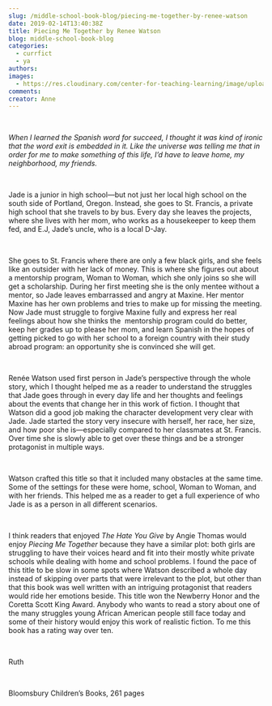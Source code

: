 ```yaml
---
slug: /middle-school-book-blog/piecing-me-together-by-renee-watson
date: 2019-02-14T13:40:38Z
title: Piecing Me Together by Renee Watson
blog: middle-school-book-blog
categories:
  - currfict
  - ya
authors:
images:
  - https://res.cloudinary.com/center-for-teaching-learning/image/upload/v1659658834/Piecing-Me.jpg.jpg
comments:
creator: Anne
---
```


<div class="wp-block-image"><figure class="alignleft is-resized"/></div>
<!-- /wp:image --><br /><!-- wp:paragraph -->
<p><em>When
I learned the Spanish word for succeed, I thought it was kind of ironic that
the word exit is embedded in it. Like the universe was telling me that in order
for me to make something of this life, I’d have to leave home, my neighborhood,
my friends.</em></p>
<!-- /wp:paragraph --><br /><!-- wp:paragraph -->
<p>Jade is a junior in high school—but not
just her local high school on the south side of Portland, Oregon. Instead, she
goes to St. Francis, a private high school that she travels to by bus. Every
day she leaves the projects, where she lives with her mom, who works as a
housekeeper to keep them fed, and E.J, Jade’s uncle, who is a local D-Jay. </p>
<!-- /wp:paragraph --><br /><!-- wp:paragraph -->
<p>She goes to St. Francis where there are only a few black girls, and she feels like an outsider with her lack of money. This is where she figures out about a mentorship program, Woman to Woman<em>, </em>which she only joins so she will get a scholarship<em>. </em>During her first meeting she is the only mentee without a mentor, so Jade leaves embarrassed and angry at Maxine. Her mentor Maxine has her own problems and tries to make up for missing the meeting. Now Jade must struggle to forgive Maxine fully and express her real feelings about how she thinks the  mentorship program could do better, keep her grades up to please her mom, and learn Spanish in the hopes of getting picked to go with her school to a foreign country with their study abroad program: an opportunity she is convinced she will get.</p>
<!-- /wp:paragraph --><br /><!-- wp:paragraph -->
<p>Renée Watson used first person in Jade’s perspective through the whole story, which I thought helped me as a reader to understand the struggles that Jade goes through in every day life and her thoughts and feelings about the events that change her in this work of fiction. I thought that Watson did a good job making the character development very clear with Jade. Jade started the story very insecure with herself, her race, her size, and how poor she is—especially compared to her classmates at St. Francis. Over time she is slowly able to get over these things and be a stronger protagonist in multiple ways.</p>
<!-- /wp:paragraph --><br /><!-- wp:paragraph -->
<p>Watson crafted this title so that it included many obstacles at the same time. Some of the settings for these were home, school, Woman to Woman, and with her friends. This helped me as a reader to get a full experience of who Jade is as a person in all different scenarios.</p>
<!-- /wp:paragraph --><br /><!-- wp:paragraph -->
<p>I think readers that enjoyed <em>The Hate You Give </em>by Angie Thomas would enjoy <em>Piecing Me Together</em> because they have a similar plot: both girls are struggling to have their voices heard and fit into their mostly white private schools while dealing with home and school problems. I found the pace of this title to be slow in some spots where Watson described a whole day instead of skipping over parts that were irrelevant to the plot, but other than that this book was well written with an intriguing protagonist that readers would ride her emotions beside. This title won the Newberry Honor and the Coretta Scott King Award. Anybody who wants to read a story about one of the many struggles young African American people still face today and some of their history would enjoy this work of realistic fiction. To me this book has a rating way over ten. </p>
<!-- /wp:paragraph --><br /><!-- wp:paragraph -->
<p>Ruth</p>
<!-- /wp:paragraph --><br /><!-- wp:paragraph -->
<p>Bloomsbury Children’s Books, 261 pages<br/></p>
<!-- /wp:paragraph -->
